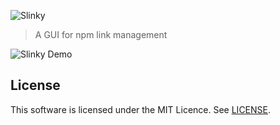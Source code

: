 ![Slinky](https://github.com/rodleviton/slinky/blob/master/images/Slinky.png)

> A GUI for npm link management

![Slinky Demo](https://github.com/rodleviton/slinky/blob/master/images/slinky-demo.gif)


## License

This software is licensed under the MIT Licence. See [LICENSE](LICENSE).
